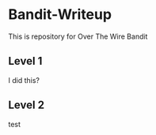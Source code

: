 # Bandit-Writeup
This is repository for Over The Wire Bandit

## Level 1
I did this?
## Level 2 
test
